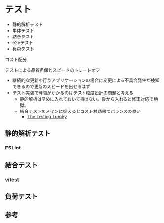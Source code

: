 # テスト

- 静的解析テスト
- 単体テスト
- 結合テスト
- e2eテスト
- 負荷テスト

コスト配分

テストによる品質担保とスピードのトレードオフ

- 継続的な更新を行うアプリケーションの場合に変更による不具合発生が検知できるので更新のスピードを出せるはず
- テスト実装で時間がかかるのはテスト粒度設計の問題と考える
    - 静的解析は早めに入れておいて損はない。後から入れると修正対応で地獄。
    - 結合テストをメインに据えるとコスト対効果でバランスの良い
        - [The Testing Trophy](https://kentcdodds.com/blog/write-tests)

## 静的解析テスト
### ESLint

## 結合テスト
### vitest

## 負荷テスト

## 参考